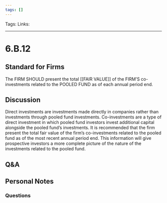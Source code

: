 ```yaml
---
tags: []
---
```

Tags:
Links: 
___
# 6.B.12
## Standard for Firms
The FIRM SHOULD present the total [[FAIR VALUE]] of the FIRM’S co-investments related to the POOLED FUND as of each annual period end.
## Discussion
Direct investments are investments made directly in companies rather than investments through pooled fund investments. Co-investments are a type of direct investment in which pooled fund investors invest additional capital alongside the pooled fund’s investments. It is recommended that the firm present the total fair value of the firm’s co-investments related to the pooled fund as of the most recent annual period end. This information will give prospective investors a more complete picture of the nature of the investments related to the pooled fund.
## Q&A

## Personal Notes

### Questions
